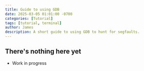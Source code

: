 ```yaml
---
title: Guide to using GDB
date: 2025-03-05 01:01:00 -0700  
categories: [Tutorial]
tags: [tutorial, terminal]
author: James
description: A short guide to using GDB to hunt for segfaults. 
---
```


## There's nothing here yet

- Work in progress
